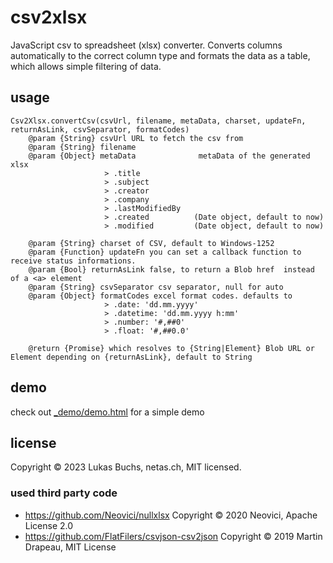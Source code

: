 # csv2xlsx
JavaScript csv to spreadsheet (xlsx) converter.
Converts columns automatically to the correct column type and formats the data as a table, which allows simple filtering of data.

## usage

    Csv2Xlsx.convertCsv(csvUrl, filename, metaData, charset, updateFn, returnAsLink, csvSeparator, formatCodes)
        @param {String} csvUrl URL to fetch the csv from
        @param {String} filename
        @param {Object} metaData              metaData of the generated xlsx
                         > .title
                         > .subject
                         > .creator
                         > .company
                         > .lastModifiedBy
                         > .created          (Date object, default to now)
                         > .modified         (Date object, default to now)

        @param {String} charset of CSV, default to Windows-1252
        @param {Function} updateFn you can set a callback function to receive status informations.
        @param {Bool} returnAsLink false, to return a Blob href  instead of a <a> element
        @param {String} csvSeparator csv separator, null for auto
        @param {Object} formatCodes excel format codes. defaults to
                         > .date: 'dd.mm.yyyy'
                         > .datetime: 'dd.mm.yyyy h:mm'
                         > .number: '#,##0'
                         > .float: '#,##0.0'

        @return {Promise} which resolves to {String|Element} Blob URL or Element depending on {returnAsLink}, default to String

## demo
check out [_demo/demo.html](_demo/demo.html) for a simple demo

## license
Copyright © 2023 Lukas Buchs, netas.ch, MIT licensed.

### used third party code
 * https://github.com/Neovici/nullxlsx Copyright © 2020 Neovici, Apache License 2.0
 * https://github.com/FlatFilers/csvjson-csv2json Copyright © 2019 Martin Drapeau, MIT License